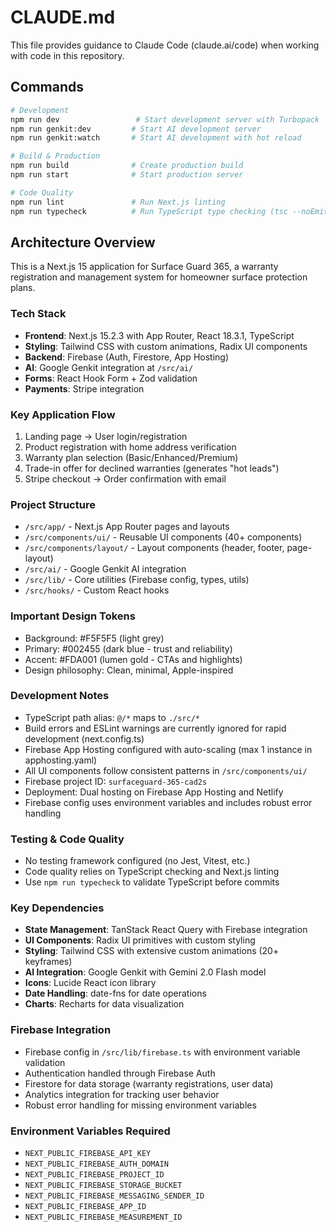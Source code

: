 # CLAUDE.md

This file provides guidance to Claude Code (claude.ai/code) when working with code in this repository.

## Commands

```bash
# Development
npm run dev                 # Start development server with Turbopack
npm run genkit:dev         # Start AI development server
npm run genkit:watch       # Start AI development with hot reload

# Build & Production
npm run build              # Create production build
npm run start              # Start production server

# Code Quality
npm run lint               # Run Next.js linting
npm run typecheck          # Run TypeScript type checking (tsc --noEmit)
```

## Architecture Overview

This is a Next.js 15 application for Surface Guard 365, a warranty registration and management system for homeowner surface protection plans.

### Tech Stack
- **Frontend**: Next.js 15.2.3 with App Router, React 18.3.1, TypeScript
- **Styling**: Tailwind CSS with custom animations, Radix UI components
- **Backend**: Firebase (Auth, Firestore, App Hosting)
- **AI**: Google Genkit integration at `/src/ai/`
- **Forms**: React Hook Form + Zod validation
- **Payments**: Stripe integration

### Key Application Flow
1. Landing page → User login/registration
2. Product registration with home address verification
3. Warranty plan selection (Basic/Enhanced/Premium)
4. Trade-in offer for declined warranties (generates "hot leads")
5. Stripe checkout → Order confirmation with email

### Project Structure
- `/src/app/` - Next.js App Router pages and layouts
- `/src/components/ui/` - Reusable UI components (40+ components)
- `/src/components/layout/` - Layout components (header, footer, page-layout)
- `/src/ai/` - Google Genkit AI integration
- `/src/lib/` - Core utilities (Firebase config, types, utils)
- `/src/hooks/` - Custom React hooks

### Important Design Tokens
- Background: #F5F5F5 (light grey)
- Primary: #002455 (dark blue - trust and reliability)
- Accent: #FDA001 (lumen gold - CTAs and highlights)
- Design philosophy: Clean, minimal, Apple-inspired

### Development Notes
- TypeScript path alias: `@/*` maps to `./src/*`
- Build errors and ESLint warnings are currently ignored for rapid development (next.config.ts)
- Firebase App Hosting configured with auto-scaling (max 1 instance in apphosting.yaml)
- All UI components follow consistent patterns in `/src/components/ui/`
- Firebase project ID: `surfaceguard-365-cad2s`
- Deployment: Dual hosting on Firebase App Hosting and Netlify
- Firebase config uses environment variables and includes robust error handling

### Testing & Code Quality
- No testing framework configured (no Jest, Vitest, etc.)
- Code quality relies on TypeScript checking and Next.js linting
- Use `npm run typecheck` to validate TypeScript before commits

### Key Dependencies
- **State Management**: TanStack React Query with Firebase integration
- **UI Components**: Radix UI primitives with custom styling
- **Styling**: Tailwind CSS with extensive custom animations (20+ keyframes)
- **AI Integration**: Google Genkit with Gemini 2.0 Flash model
- **Icons**: Lucide React icon library
- **Date Handling**: date-fns for date operations
- **Charts**: Recharts for data visualization

### Firebase Integration
- Firebase config in `/src/lib/firebase.ts` with environment variable validation
- Authentication handled through Firebase Auth
- Firestore for data storage (warranty registrations, user data)
- Analytics integration for tracking user behavior
- Robust error handling for missing environment variables

### Environment Variables Required
- `NEXT_PUBLIC_FIREBASE_API_KEY`
- `NEXT_PUBLIC_FIREBASE_AUTH_DOMAIN`
- `NEXT_PUBLIC_FIREBASE_PROJECT_ID`
- `NEXT_PUBLIC_FIREBASE_STORAGE_BUCKET`
- `NEXT_PUBLIC_FIREBASE_MESSAGING_SENDER_ID`
- `NEXT_PUBLIC_FIREBASE_APP_ID`
- `NEXT_PUBLIC_FIREBASE_MEASUREMENT_ID`